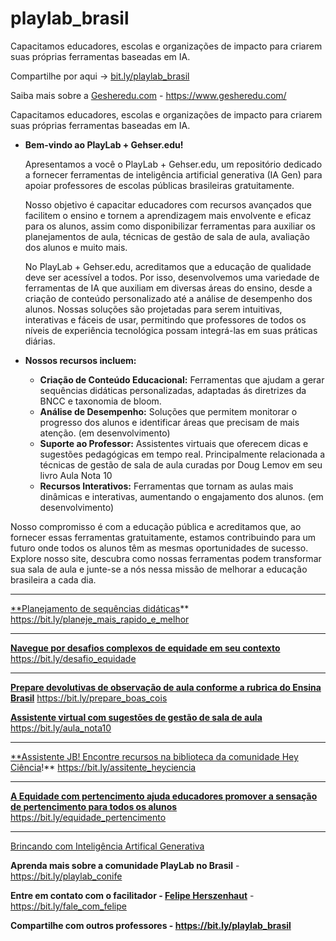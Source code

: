 # playlab_brasil
Capacitamos educadores, escolas e organizações de impacto para criarem suas próprias ferramentas baseadas em IA.

Compartilhe por aqui → [bit.ly/playlab_brasil](https://bit.ly/playlab_brasil)

Saiba mais sobre a [Gesheredu.com](http://Gesheredu.com) - https://www.gesheredu.com/

Capacitamos educadores, escolas e organizações de impacto para criarem suas próprias ferramentas baseadas em IA. 

- **Bem-vindo ao PlayLab + Gehser.edu!**
    
    Apresentamos a você o PlayLab + Gehser.edu, um repositório dedicado a fornecer ferramentas de inteligência artificial generativa (IA Gen) para apoiar professores de escolas públicas brasileiras gratuitamente. 
    
    Nosso objetivo é capacitar educadores com recursos avançados que facilitem o ensino e tornem a aprendizagem mais envolvente e eficaz para os alunos, assim como disponibilizar ferramentas para auxiliar os planejamentos de aula, técnicas de gestão de sala de aula, avaliação dos alunos e muito mais.
    
    No PlayLab + Gehser.edu, acreditamos que a educação de qualidade deve ser acessível a todos. Por isso, desenvolvemos uma variedade de ferramentas de IA que auxiliam em diversas áreas do ensino, desde a criação de conteúdo personalizado até a análise de desempenho dos alunos. Nossas soluções são projetadas para serem intuitivas, interativas e fáceis de usar, permitindo que professores de todos os níveis de experiência tecnológica possam integrá-las em suas práticas diárias.
    
- **Nossos recursos incluem:**
    - **Criação de Conteúdo Educacional:** Ferramentas que ajudam a gerar sequências didáticas personalizadas, adaptadas ás diretrizes da BNCC e taxonomia de bloom.
    - **Análise de Desempenho:** Soluções que permitem monitorar o progresso dos alunos e identificar áreas que precisam de mais atenção. (em desenvolvimento)
    - **Suporte ao Professor:** Assistentes virtuais que oferecem dicas e sugestões pedagógicas em tempo real. Principalmente relacionada a técnicas de gestão de sala de aula curadas por Doug Lemov em seu livro Aula Nota 10
    - **Recursos Interativos:** Ferramentas que tornam as aulas mais dinâmicas e interativas, aumentando o engajamento dos alunos. (em desenvolvimento)

Nosso compromisso é com a educação pública e acreditamos que, ao fornecer essas ferramentas gratuitamente, estamos contribuindo para um futuro onde todos os alunos têm as mesmas oportunidades de sucesso. Explore nosso site, descubra como nossas ferramentas podem transformar sua sala de aula e junte-se a nós nessa missão de melhorar a educação brasileira a cada dia.

---

[**Planejamento de sequências didáticas](https://bit.ly/planeje_mais_rapido_e_melhor)**  https://bit.ly/planeje_mais_rapido_e_melhor

---

[**Navegue por desafios complexos de equidade em seu contexto**](https://bit.ly/desafio_equidade) https://bit.ly/desafio_equidade

---

[**Prepare devolutivas de observação de aula conforme a rubrica do Ensina Brasil**](https://bit.ly/prepare_boas_cois)  https://bit.ly/prepare_boas_cois

[**Assistente virtual com sugestões de gestão de sala de aula**](https://bit.ly/aula_nota10) https://bit.ly/aula_nota10

---

[**Assistente JB! Encontre recursos na biblioteca da comunidade Hey Ciência](https://bit.ly/assitente_heyciencia)!** https://bit.ly/assitente_heyciencia

---

[**A Equidade com pertencimento ajuda educadores  promover a sensação de pertencimento para todos os alunos**](https://bit.ly/equidade_pertencimento) https://bit.ly/equidade_pertencimento

---

[Brincando com Inteligência Artifical Generativa](https://www.notion.so/Brincando-com-Intelig-ncia-Artifical-Generativa-29bf46e50fa84298ac162725f9d61a93?pvs=21)

**Aprenda mais sobre a comunidade PlayLab no Brasil** - https://bit.ly/playlab_conife

**Entre em contato com o facilitador - [Felipe Herszenhaut](https://bit.ly/fale_com_felipe)** - https://bit.ly/fale_com_felipe

**Compartilhe com outros professores - https://bit.ly/playlab_brasil**
